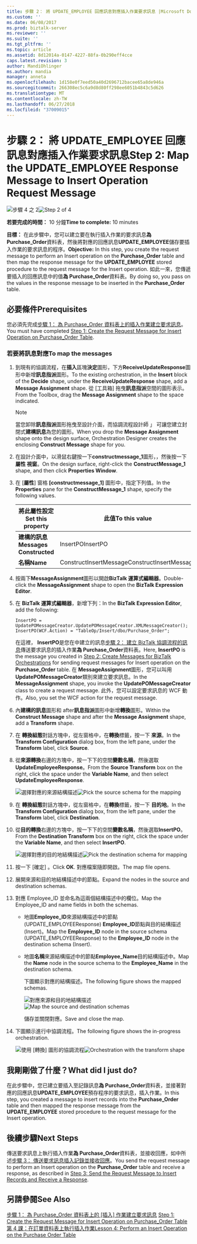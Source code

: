 ```yaml
---
title: 步驟 2： 將 UPDATE_EMPLOYEE 回應訊息對應插入作業要求訊息 |Microsoft Docs
ms.custom: ''
ms.date: 06/08/2017
ms.prod: biztalk-server
ms.reviewer: ''
ms.suite: ''
ms.tgt_pltfrm: ''
ms.topic: article
ms.assetid: 8d12014a-0147-4227-88fa-0b290eff4cce
caps.latest.revision: 3
author: MandiOhlinger
ms.author: mandia
manager: anneta
ms.openlocfilehash: 1d158e0f7eed50a40d2696712bacee65a8de946a
ms.sourcegitcommit: 266308ec5c6a9d8d80ff298ee6051b4843c5d626
ms.translationtype: MT
ms.contentlocale: zh-TW
ms.lasthandoff: 06/27/2018
ms.locfileid: "37009015"
---
```

# <a name="step-2-map-the-updateemployee-response-message-to-insert-operation-request-message"></a><span data-ttu-id="bfa3f-102">步驟 2： 將 UPDATE_EMPLOYEE 回應訊息對應插入作業要求訊息</span><span class="sxs-lookup"><span data-stu-id="bfa3f-102">Step 2: Map the UPDATE_EMPLOYEE Response Message to Insert Operation Request Message</span></span>
<span data-ttu-id="bfa3f-103">![步驟 4 之 2](../../adapters-and-accelerators/adapter-oracle-ebs/media/step-2of4.gif "Step_2of4")</span><span class="sxs-lookup"><span data-stu-id="bfa3f-103">![Step 2 of 4](../../adapters-and-accelerators/adapter-oracle-ebs/media/step-2of4.gif "Step_2of4")</span></span>  

 <span data-ttu-id="bfa3f-104">**若要完成的時間：** 10 分鐘</span><span class="sxs-lookup"><span data-stu-id="bfa3f-104">**Time to complete:** 10 minutes</span></span>  

 <span data-ttu-id="bfa3f-105">**目標：** 在此步驟中，您可以建立要在執行插入作業的要求訊息**為 Purchase_Order**資料表，然後將對應的回應訊息**UPDATE_EMPLOYEE**儲存要插入作業的要求訊息的程序。</span><span class="sxs-lookup"><span data-stu-id="bfa3f-105">**Objective:** In this step, you create the request message to perform an Insert operation on the **Purchase_Order** table and then map the response message for the **UPDATE_EMPLOYEE** stored procedure to the request message for the Insert operation.</span></span> <span data-ttu-id="bfa3f-106">如此一來，您傳遞要插入的回應訊息中的值**為 Purchase_Order**資料表。</span><span class="sxs-lookup"><span data-stu-id="bfa3f-106">By doing so, you pass on the values in the response message to be inserted in the **Purchase_Order** table.</span></span>  

## <a name="prerequisites"></a><span data-ttu-id="bfa3f-107">必要條件</span><span class="sxs-lookup"><span data-stu-id="bfa3f-107">Prerequisites</span></span>  
 <span data-ttu-id="bfa3f-108">您必須先完成[步驟 1： 為 Purchase_Order 資料表上的插入作業建立要求訊息](../../adapters-and-accelerators/adapter-sql/step-1-create-the-request-message-for-insert-operation-on-purchase-order-table.md)。</span><span class="sxs-lookup"><span data-stu-id="bfa3f-108">You must have completed [Step 1: Create the Request Message for Insert Operation on Purchase_Order Table](../../adapters-and-accelerators/adapter-sql/step-1-create-the-request-message-for-insert-operation-on-purchase-order-table.md).</span></span>  

### <a name="to-map-the-messages"></a><span data-ttu-id="bfa3f-109">若要將訊息對應</span><span class="sxs-lookup"><span data-stu-id="bfa3f-109">To map the messages</span></span>  

1. <span data-ttu-id="bfa3f-110">到現有的協調流程，在**插入**區塊**決定**圖形，下方**ReceiveUpdateResponse**圖形中新增**訊息指派**圖形。</span><span class="sxs-lookup"><span data-stu-id="bfa3f-110">To the existing orchestration, in the **Insert** block of the **Decide** shape, under the **ReceiveUpdateResponse** shape, add a **Message Assignment** shape.</span></span> <span data-ttu-id="bfa3f-111">從 [工具箱] 拖曳**訊息指派**空間的圖形表示。</span><span class="sxs-lookup"><span data-stu-id="bfa3f-111">From the Toolbox, drag the **Message Assignment** shape to the space indicated.</span></span>  

   > [!NOTE]
   >  <span data-ttu-id="bfa3f-112">當您卸除**訊息指派**圖形拖曳至設計介面，而協調流程設計師 」 可讓您建立封閉式**建構訊息**為您的圖形。</span><span class="sxs-lookup"><span data-stu-id="bfa3f-112">When you drop the **Message Assignment** shape onto the design surface, Orchestration Designer creates the enclosing **Construct Message** shape for you.</span></span>  

2. <span data-ttu-id="bfa3f-113">在設計介面中，以滑鼠右鍵按一下**constructmessage_1**圖形，，然後按一下**屬性 視窗**。</span><span class="sxs-lookup"><span data-stu-id="bfa3f-113">On the design surface, right-click the **ConstructMessage_1** shape, and then click **Properties Window**.</span></span>  

3. <span data-ttu-id="bfa3f-114">在 [**屬性**] 窗格 **[constructmessage_1]** 圖形中，指定下列值。</span><span class="sxs-lookup"><span data-stu-id="bfa3f-114">In the **Properties** pane for the **ConstructMessage_1** shape, specify the following values.</span></span>  


   |    <span data-ttu-id="bfa3f-115">將此屬性設定</span><span class="sxs-lookup"><span data-stu-id="bfa3f-115">Set this property</span></span>     |     <span data-ttu-id="bfa3f-116">此值</span><span class="sxs-lookup"><span data-stu-id="bfa3f-116">To this value</span></span>      |
   |--------------------------|------------------------|
   | <span data-ttu-id="bfa3f-117">**建構的訊息**</span><span class="sxs-lookup"><span data-stu-id="bfa3f-117">**Messages Constructed**</span></span> |        <span data-ttu-id="bfa3f-118">InsertPO</span><span class="sxs-lookup"><span data-stu-id="bfa3f-118">InsertPO</span></span>        |
   |         <span data-ttu-id="bfa3f-119">**名稱**</span><span class="sxs-lookup"><span data-stu-id="bfa3f-119">**Name**</span></span>         | <span data-ttu-id="bfa3f-120">ConstructInsertMessage</span><span class="sxs-lookup"><span data-stu-id="bfa3f-120">ConstructInsertMessage</span></span> |


4. <span data-ttu-id="bfa3f-121">按兩下**MessageAssignment**圖形以開啟**BizTalk 運算式編輯器**。</span><span class="sxs-lookup"><span data-stu-id="bfa3f-121">Double-click the **MessageAssignment** shape to open the **BizTalk Expression Editor**.</span></span>  

5. <span data-ttu-id="bfa3f-122">在  **BizTalk 運算式編輯器**，新增下列：</span><span class="sxs-lookup"><span data-stu-id="bfa3f-122">In the **BizTalk Expression Editor**, add the following:</span></span>  

   ```  
   InsertPO = UpdatePOMessageCreator.UpdatePOMessageCreator.XMLMessageCreator();  
   InsertPO(WCF.Action) = "TableOp/Insert/dbo/Purchase_Order";  
   ```  

    <span data-ttu-id="bfa3f-123">在這裡， **InsertPO**是您在中建立的訊息[步驟 2： 建立 BizTalk 協調流程的訊息](../../adapters-and-accelerators/adapter-sql/step-2-create-messages-for-biztalk-orchestrations.md)傳送要求訊息的插入作業**為 Purchase_Order**資料表。</span><span class="sxs-lookup"><span data-stu-id="bfa3f-123">Here, **InsertPO** is the message you created in [Step 2: Create Messages for BizTalk Orchestrations](../../adapters-and-accelerators/adapter-sql/step-2-create-messages-for-biztalk-orchestrations.md) for sending request messages for Insert operation on the **Purchase_Order** table.</span></span> <span data-ttu-id="bfa3f-124">在  **MessageAssignment**圖形，您可以叫用**UpdatePOMessageCreator**類別來建立要求訊息。</span><span class="sxs-lookup"><span data-stu-id="bfa3f-124">In the **MessageAssignment** shape, you invoke the **UpdatePOMessageCreator** class to create a request message.</span></span> <span data-ttu-id="bfa3f-125">此外，您可以設定要求訊息的 WCF 動作。</span><span class="sxs-lookup"><span data-stu-id="bfa3f-125">Also, you set the WCF action for the request message.</span></span>  

6. <span data-ttu-id="bfa3f-126">內**建構的訊息**圖形和 after**訊息指派**圖形中新增**轉換**圖形。</span><span class="sxs-lookup"><span data-stu-id="bfa3f-126">Within the **Construct Message** shape and after the **Message Assignment** shape, add a **Transform** shape.</span></span>  

7. <span data-ttu-id="bfa3f-127">在 **轉換組態**對話方塊中，從左窗格中，在**轉換**標籤，按一下 **來源**。</span><span class="sxs-lookup"><span data-stu-id="bfa3f-127">In the **Transform Configuration** dialog box, from the left pane, under the **Transform** label, click **Source**.</span></span>  

8. <span data-ttu-id="bfa3f-128">從**來源轉換**右邊的方塊中，按一下下的空間**變數名稱**，然後選取**UpdateEmployeeResponse**。</span><span class="sxs-lookup"><span data-stu-id="bfa3f-128">From the **Source Transform** box on the right, click the space under the **Variable Name**, and then select **UpdateEmployeeResponse**.</span></span>  

    <span data-ttu-id="bfa3f-129">![選擇對應的來源結構描述](../../adapters-and-accelerators/adapter-sql/media/sql-adap-tut-05-source-map.gif "sql_adap_tut_05_source_map")</span><span class="sxs-lookup"><span data-stu-id="bfa3f-129">![Pick the source schema for the mapping](../../adapters-and-accelerators/adapter-sql/media/sql-adap-tut-05-source-map.gif "sql_adap_tut_05_source_map")</span></span>  

9. <span data-ttu-id="bfa3f-130">在 **轉換組態**對話方塊中，從左窗格中，在**轉換**標籤，按一下 **目的地**。</span><span class="sxs-lookup"><span data-stu-id="bfa3f-130">In the **Transform Configuration** dialog box, from the left pane, under the **Transform** label, click **Destination**.</span></span>  

10. <span data-ttu-id="bfa3f-131">從**目的轉換**右邊的方塊中，按一下下的空間**變數名稱**，然後選取**InsertPO**。</span><span class="sxs-lookup"><span data-stu-id="bfa3f-131">From the **Destination Transform** box on the right, click the space under the **Variable Name**, and then select **InsertPO**.</span></span>  

     <span data-ttu-id="bfa3f-132">![選擇對應的目的地結構描述](../../adapters-and-accelerators/adapter-sql/media/sql-adap-tut-05-dest-map.gif "sql_adap_tut_05_dest_map")</span><span class="sxs-lookup"><span data-stu-id="bfa3f-132">![Pick the destination schema for mapping](../../adapters-and-accelerators/adapter-sql/media/sql-adap-tut-05-dest-map.gif "sql_adap_tut_05_dest_map")</span></span>  

11. <span data-ttu-id="bfa3f-133">按一下 [確定] 。</span><span class="sxs-lookup"><span data-stu-id="bfa3f-133">Click **OK**.</span></span> <span data-ttu-id="bfa3f-134">對應檔案隨即開啟。</span><span class="sxs-lookup"><span data-stu-id="bfa3f-134">The map file opens.</span></span>  

12. <span data-ttu-id="bfa3f-135">展開來源和目的地結構描述中的節點。</span><span class="sxs-lookup"><span data-stu-id="bfa3f-135">Expand the nodes in the source and destination schemas.</span></span>  

13. <span data-ttu-id="bfa3f-136">對應 Employee_ID 並命名為這兩個結構描述中的欄位。</span><span class="sxs-lookup"><span data-stu-id="bfa3f-136">Map the Employee_ID and name fields in both the schemas.</span></span>  

    - <span data-ttu-id="bfa3f-137">地圖**Employee_ID**來源結構描述中的節點 (UPDATE_EMPLOYEEResponse) **Employee_ID**節點與目的結構描述 (Insert)。</span><span class="sxs-lookup"><span data-stu-id="bfa3f-137">Map the **Employee_ID** node in the source schema (UPDATE_EMPLOYEEResponse) to the **Employee_ID** node in the destination schema (Insert).</span></span>  

    - <span data-ttu-id="bfa3f-138">地圖**名稱**來源結構描述中的節點**Employee_Name**目的結構描述中。</span><span class="sxs-lookup"><span data-stu-id="bfa3f-138">Map the **Name** node in the source schema to the **Employee_Name** in the destination schema.</span></span>  

      <span data-ttu-id="bfa3f-139">下圖顯示對應的結構描述。</span><span class="sxs-lookup"><span data-stu-id="bfa3f-139">The following figure shows the mapped schemas.</span></span>  

      <span data-ttu-id="bfa3f-140">![對應來源和目的地結構描述](../../adapters-and-accelerators/adapter-sql/media/sql-adap-tut-07-dest-map.gif "sql_adap_tut_07_dest_map")</span><span class="sxs-lookup"><span data-stu-id="bfa3f-140">![Map the source and destination schemas](../../adapters-and-accelerators/adapter-sql/media/sql-adap-tut-07-dest-map.gif "sql_adap_tut_07_dest_map")</span></span>  

      <span data-ttu-id="bfa3f-141">儲存並關閉對應。</span><span class="sxs-lookup"><span data-stu-id="bfa3f-141">Save and close the map.</span></span>  

14. <span data-ttu-id="bfa3f-142">下圖顯示進行中協調流程。</span><span class="sxs-lookup"><span data-stu-id="bfa3f-142">The following figure shows the in-progress orchestration.</span></span>  

     <span data-ttu-id="bfa3f-143">![使用 [轉換] 圖形的協調流程](../../adapters-and-accelerators/adapter-sql/media/sql-adap-tut-08-map-orch.gif "sql_adap_tut_08_map_orch")</span><span class="sxs-lookup"><span data-stu-id="bfa3f-143">![Orchestration with the transform shape](../../adapters-and-accelerators/adapter-sql/media/sql-adap-tut-08-map-orch.gif "sql_adap_tut_08_map_orch")</span></span>  

## <a name="what-did-i-just-do"></a><span data-ttu-id="bfa3f-144">我剛剛做了什麼？</span><span class="sxs-lookup"><span data-stu-id="bfa3f-144">What did I just do?</span></span>  
 <span data-ttu-id="bfa3f-145">在此步驟中，您已建立要插入至記錄訊息**為 Purchase_Order**資料表，並接著對應的回應訊息**UPDATE_EMPLOYEE**預存程序的要求訊息，插入作業。</span><span class="sxs-lookup"><span data-stu-id="bfa3f-145">In this step, you created a message to insert records into the **Purchase_Order** table and then mapped the response message from the **UPDATE_EMPLOYEE** stored procedure to the request message for the Insert operation.</span></span>  

## <a name="next-steps"></a><span data-ttu-id="bfa3f-146">後續步驟</span><span class="sxs-lookup"><span data-stu-id="bfa3f-146">Next Steps</span></span>  
 <span data-ttu-id="bfa3f-147">傳送要求訊息上執行插入作業**為 Purchase_Order**資料表，並接收回應，如中所述[步驟 3： 傳送要求訊息插入記錄並接收回應](../../adapters-and-accelerators/adapter-sql/step-3-send-the-request-message-to-insert-records-and-receive-a-response.md)。</span><span class="sxs-lookup"><span data-stu-id="bfa3f-147">You send the request message to perform an Insert operation on the **Purchase_Order** table and receive a response, as described in [Step 3: Send the Request Message to Insert Records and Receive a Response](../../adapters-and-accelerators/adapter-sql/step-3-send-the-request-message-to-insert-records-and-receive-a-response.md).</span></span>  

## <a name="see-also"></a><span data-ttu-id="bfa3f-148">另請參閱</span><span class="sxs-lookup"><span data-stu-id="bfa3f-148">See Also</span></span>  
 <span data-ttu-id="bfa3f-149">[步驟 1： 為 Purchase_Order 資料表上的 [插入] 作業建立要求訊息](../../adapters-and-accelerators/adapter-sql/step-1-create-the-request-message-for-insert-operation-on-purchase-order-table.md) </span><span class="sxs-lookup"><span data-stu-id="bfa3f-149">[Step 1: Create the Request Message for Insert Operation on Purchase_Order Table](../../adapters-and-accelerators/adapter-sql/step-1-create-the-request-message-for-insert-operation-on-purchase-order-table.md) </span></span>  
 [<span data-ttu-id="bfa3f-150">第 4 課：在訂單資料表上執行插入作業</span><span class="sxs-lookup"><span data-stu-id="bfa3f-150">Lesson 4: Perform an Insert Operation on the Purchase Order Table</span></span>](../../adapters-and-accelerators/adapter-sql/lesson-4-perform-an-insert-operation-on-the-purchase-order-table.md)